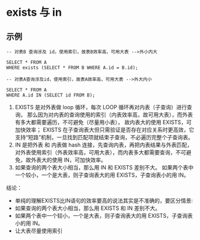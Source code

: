 exists 与 in
==

## 示例
```mysql
-- 对表B 查询涉及 id，使用索引，故表B效率高，可用大表 -->外小内大

SELECT * FROM A
WHERE exists (SELECT * FROM B WHERE A.id = B.id);
```


```mysql
-- 对表A查询涉及id，使用索引，故表A效率高，可用大表 -->外大内小

SELECT * FROM A
WHERE A.id IN (SELECT id FROM B);
```

1. EXISTS 是对外表做 loop 循环，每次 LOOP 循环再对内表（子查询）进行查询，
那么因为对内表的查询使用的索引（内表效率高，故可用大表），而外表有多大都需要遍历，不可避免（尽量用小表），
故内表大的使用 EXISTS，可加快效率；
EXISTS 在子查询表大但只需验证是否存在对应关系时更高效，它支持“短路”机制，一旦找到匹配项就结束子查询，不必遍历完整个子查询表。
2. IN 是把外表 和 内表做 hash 连接，先查询内表，再把内表结果与外表匹配，
对外表使用索引（外表效率高，可用大表），而内表多大都需要查询，不可避免，故外表大的使用 IN，可加快效率。
3. 如果查询的两个表大小相当，那么用 IN 和 EXISTS 差别不大。
如果两个表中一个较小，一个是大表，则子查询表大的用 EXISTS，子查询表小的用 IN。

结论：
* 单纯的理解EXISTS比IN语句的效率要高的说法其实是不准确的，要区分情景:
* 如果查询的两个表大小相当，那么用 EXISTS 和 IN 差别不大。
* 如果两个表中一个较小，一个是大表，则子查询表大的用 EXISTS，子查询表小的用 IN。
* 让大表尽量使用索引